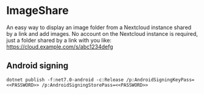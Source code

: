 # ImageShare

An easy way to display an image folder from a Nextcloud instance shared by a link and add images.
No account on the Nextcloud instance is required, just a folder shared by a link with you like:
https://cloud.example.com/s/abc1234defg

## Android signing
```
dotnet publish -f:net7.0-android -c:Release /p:AndroidSigningKeyPass=<<PASSWORD>> /p:AndroidSigningStorePass=<<PASSWORD>>
```
